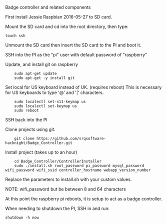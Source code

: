 Badge controller and related components

First install Jessie Raspbian 2016-05-27 to SD card.

Mount the SD card and cd into the root directory, then type:

```
touch ssh
```

Unmount the SD card then insert the SD card to the PI and boot it.

SSH into the PI as the "pi" user with default password of "raspberry"

Update, and install git on raspberry
```
    sudo apt-get update
    sudo apt-get -y install git
```

Set local for US keyboard instead of UK. (requires reboot)
This is necessary for US keyboards to type '@' and '|' characters.
```
    sudo localectl set-x11-keymap us
    sudo localectl set-keymap us
    sudo reboot
```

SSH back into the PI

Clone projects using git.
```
    git clone https://github.com/srqsoftware-hacknight/Badge_Controller.git
```

Install project (takes up to an hour)
```
    cd Badge_Controller/ControllerInstaller
    sudo ./install.sh root_password pi_password mysql_password wifi_password wifi_ssid controller_hostname webapp_version_number 
```

Replace the parameters to install.sh with your custom values.

NOTE: wifi_password but be between 8 and 64 characters

At this point the raspberry pi reboots, it is setup to act as a badge controller.

When needing to shutdown the PI, SSH in and run:

```
shutdown -h now
```
